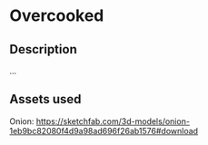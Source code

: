 # Overcooked

## Description
...

## Assets used

Onion:
https://sketchfab.com/3d-models/onion-1eb9bc82080f4d9a98ad696f26ab1576#download
